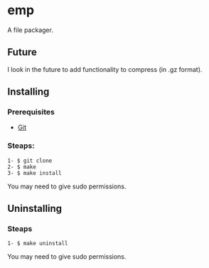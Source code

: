 # emp
A file packager.

## Future
I look in the future to add functionality to compress (in .gz format).

## Installing

### Prerequisites
- [Git](https://git-scm.com/)

### Steaps:
```
1- $ git clone 
2- $ make
3- $ make install
```
You may need to give sudo permissions.
## Uninstalling

### Steaps
```
1- $ make uninstall
```
You may need to give sudo permissions.
